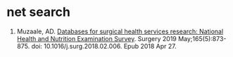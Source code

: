 # net search

1. Muzaale, AD. [Databases for surgical health services research: National Health and Nutrition Examination Survey](nhanes.muzaale.pdf). Surgery 2019 May;165(5):873-875.  doi: 10.1016/j.surg.2018.02.006. Epub 2018 Apr 27.
